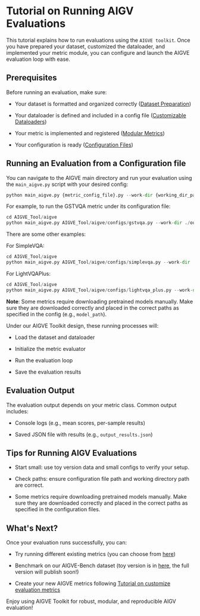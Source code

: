 # Tutorial on Running AIGV Evaluations

This tutorial explains how to run evaluations using the `AIGVE toolkit`. Once you have prepared your dataset, customized the dataloader, and implemented your metric module, you can configure and launch the AIGVE evaluation loop with ease.

## Prerequisites

Before running an evaluation, make sure:

* Your dataset is formatted and organized correctly ([Dataset Preparation](./dataset.md))

* Your dataloader is defined and included in a config file ([Customizable Dataloaders](./dataloader.md))

* Your metric is implemented and registered ([Modular Metrics](./evaluator.md))

* Your configuration is ready ([Configuration Files](./config.md))

## Running an Evaluation from a Configuration file

You can navigate to the AIGVE main directory and run your evaluation using the `main_aigve.py` script with your desired config:

```python
python main_aigve.py {metric_config_file}.py --work-dir {working_dir_path}
```

For example, to run the GSTVQA metric under its configuration file: 
```python
cd AIGVE_Tool/aigve
python main_aigve.py AIGVE_Tool/aigve/configs/gstvqa.py --work-dir ./output
```

There are some other examples:

For SimpleVQA:
```python
cd AIGVE_Tool/aigve
python main_aigve.py AIGVE_Tool/aigve/configs/simplevqa.py --work-dir ./output
```

For LightVQAPlus:
```python
cd AIGVE_Tool/aigve
python main_aigve.py AIGVE_Tool/aigve/configs/lightvqa_plus.py --work-dir ./output
```

**Note**: Some metrics require downloading pretrained models manually. Make sure they are downloaded correctly and placed in the correct paths as specified in the config (e.g., `model_path`).

Under our AIGVE Toolkit design, these running processes will:

* Load the dataset and dataloader

* Initialize the metric evaluator

* Run the evaluation loop

* Save the evaluation results

## Evaluation Output

The evaluation output depends on your metric class. Common output includes:

* Console logs (e.g., mean scores, per-sample results)

* Saved JSON file with results (e.g., `output_results.json`)

## Tips for Running AIGV Evaluations

* Start small: use toy version data and small configs to verify your setup.

* Check paths: ensure configuration file path and working directory path are correct.

* Some metrics require downloading pretrained models manually. Make sure they are downloaded correctly and placed in the correct paths as specified in the configuration files.

## What's Next?

Once your evaluation runs successfully, you can:

* Try running different existing metrics (you can choose from [here](https://github.com/ShaneXiangH/AIGVE_Tool/tree/main/aigve/configs))

* Benchmark on our AIGVE-Bench dataset (toy version is in [here](https://github.com/ShaneXiangH/AIGVE_Tool/tree/main/aigve/data/AIGVE_Bench_toy), the full version will publish soon!)

* Create your new AIGVE metrics following [Tutorial on customize evaluation metrics](./evaluator.md)

<!-- [Share your results on our leaderboard (coming soon!)] -->

Enjoy using AIGVE Toolkit for robust, modular, and reproducible AIGV evaluation!


